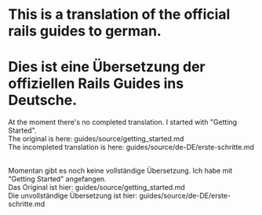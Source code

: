 # This is a translation of the official rails guides to german.
# Dies ist eine Übersetzung der offiziellen Rails Guides ins Deutsche.

At the moment there's no completed translation. I started with "Getting Started".<br />
The original is here: guides/source/getting_started.md<br />
The incompleted translation is here: guides/source/de-DE/erste-schritte.md<br /><br />

Momentan gibt es noch keine vollständige Übersetzung. Ich habe mit "Getting Started" angefangen.<br />
Das Original ist hier: guides/source/getting_started.md<br />
Die unvollständige Übersetzung ist hier: guides/source/de-DE/erste-schritte.md<br />
